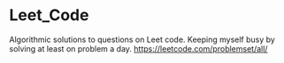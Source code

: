 # Leet_Code

Algorithmic solutions to questions on Leet code. 
Keeping myself busy by solving at least on problem a day.
https://leetcode.com/problemset/all/


